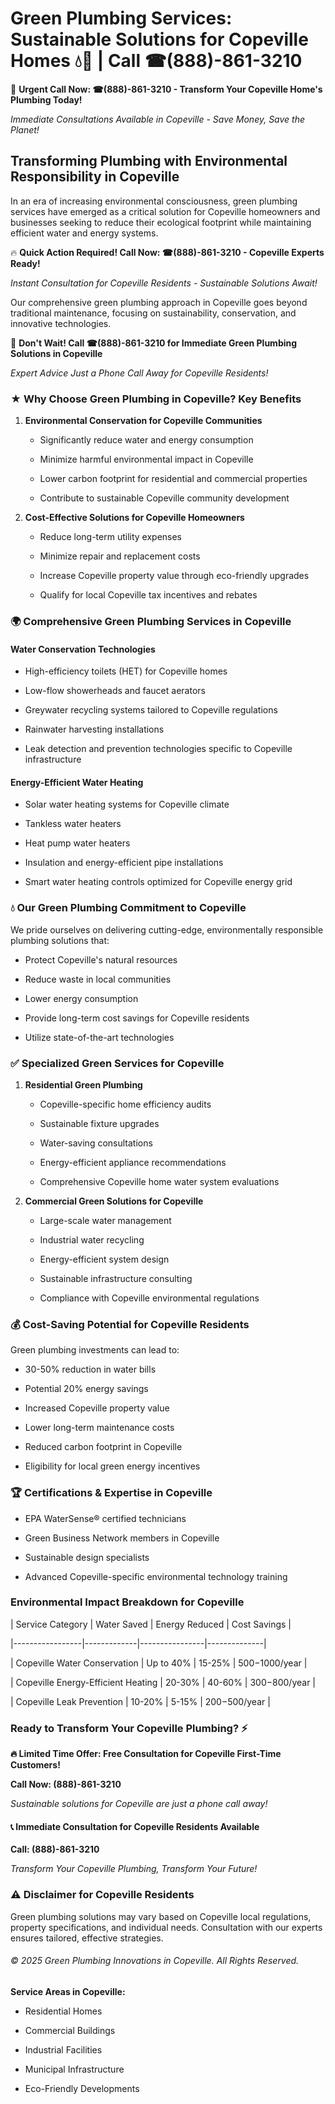 # Green Plumbing Services: Sustainable Solutions for Copeville Homes 💧🌿 | Call ☎(888)-861-3210

🚨 **Urgent Call Now: ☎(888)-861-3210 - Transform Your Copeville Home's Plumbing Today!**
*Immediate Consultations Available in Copeville - Save Money, Save the Planet!*

## Transforming Plumbing with Environmental Responsibility in Copeville

In an era of increasing environmental consciousness, green plumbing services have emerged as a critical solution for Copeville homeowners and businesses seeking to reduce their ecological footprint while maintaining efficient water and energy systems. 

🔥 **Quick Action Required! Call Now: ☎(888)-861-3210 - Copeville Experts Ready!**
*Instant Consultation for Copeville Residents - Sustainable Solutions Await!*

Our comprehensive green plumbing approach in Copeville goes beyond traditional maintenance, focusing on sustainability, conservation, and innovative technologies.

🚨 **Don't Wait! Call ☎(888)-861-3210 for Immediate Green Plumbing Solutions in Copeville**
*Expert Advice Just a Phone Call Away for Copeville Residents!*

### ★ Why Choose Green Plumbing in Copeville? Key Benefits

1. **Environmental Conservation for Copeville Communities** 
   - Significantly reduce water and energy consumption
   - Minimize harmful environmental impact in Copeville
   - Lower carbon footprint for residential and commercial properties
   - Contribute to sustainable Copeville community development

2. **Cost-Effective Solutions for Copeville Homeowners** 
   - Reduce long-term utility expenses
   - Minimize repair and replacement costs
   - Increase Copeville property value through eco-friendly upgrades
   - Qualify for local Copeville tax incentives and rebates

### 🌍 Comprehensive Green Plumbing Services in Copeville

#### Water Conservation Technologies
- High-efficiency toilets (HET) for Copeville homes
- Low-flow showerheads and faucet aerators
- Greywater recycling systems tailored to Copeville regulations
- Rainwater harvesting installations
- Leak detection and prevention technologies specific to Copeville infrastructure

#### Energy-Efficient Water Heating
- Solar water heating systems for Copeville climate
- Tankless water heaters
- Heat pump water heaters
- Insulation and energy-efficient pipe installations
- Smart water heating controls optimized for Copeville energy grid

### 💧 Our Green Plumbing Commitment to Copeville

We pride ourselves on delivering cutting-edge, environmentally responsible plumbing solutions that:
- Protect Copeville's natural resources
- Reduce waste in local communities
- Lower energy consumption
- Provide long-term cost savings for Copeville residents
- Utilize state-of-the-art technologies

### ✅ Specialized Green Services for Copeville

1. **Residential Green Plumbing**
   - Copeville-specific home efficiency audits
   - Sustainable fixture upgrades
   - Water-saving consultations
   - Energy-efficient appliance recommendations
   - Comprehensive Copeville home water system evaluations

2. **Commercial Green Solutions for Copeville**
   - Large-scale water management
   - Industrial water recycling
   - Energy-efficient system design
   - Sustainable infrastructure consulting
   - Compliance with Copeville environmental regulations

### 💰 Cost-Saving Potential for Copeville Residents

Green plumbing investments can lead to:
- 30-50% reduction in water bills
- Potential 20% energy savings
- Increased Copeville property value
- Lower long-term maintenance costs
- Reduced carbon footprint in Copeville
- Eligibility for local green energy incentives

### 🏆 Certifications & Expertise in Copeville

- EPA WaterSense® certified technicians
- Green Business Network members in Copeville
- Sustainable design specialists
- Advanced Copeville-specific environmental technology training

### Environmental Impact Breakdown for Copeville

| Service Category | Water Saved | Energy Reduced | Cost Savings |
|-----------------|-------------|----------------|--------------|
| Copeville Water Conservation | Up to 40% | 15-25% | $500-$1000/year |
| Copeville Energy-Efficient Heating | 20-30% | 40-60% | $300-$800/year |
| Copeville Leak Prevention | 10-20% | 5-15% | $200-$500/year |

### Ready to Transform Your Copeville Plumbing? ⚡

**🔥 Limited Time Offer: Free Consultation for Copeville First-Time Customers!**

**Call Now: (888)-861-3210**
*Sustainable solutions for Copeville are just a phone call away!*

#### 📞 Immediate Consultation for Copeville Residents Available

**Call: (888)-861-3210**
*Transform Your Copeville Plumbing, Transform Your Future!*

### ⚠️ Disclaimer for Copeville Residents

Green plumbing solutions may vary based on Copeville local regulations, property specifications, and individual needs. Consultation with our experts ensures tailored, effective strategies.

###### © 2025 Green Plumbing Innovations in Copeville. All Rights Reserved.

**Service Areas in Copeville:** 
- Residential Homes
- Commercial Buildings
- Industrial Facilities
- Municipal Infrastructure
- Eco-Friendly Developments